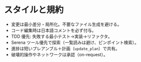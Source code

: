 # スタイルと規約
- 変更は最小差分・局所化。不要なファイル生成を避ける。
- コード編集時は日本語コメントを必ず付与。
- TDD 優先: 失敗する最小テスト→実装→リファクタ。
- Serena ツール優先で探索（一覧読みは避け、ピンポイント検索）。
- 進捗は短いプレアンブル＋計画（`update_plan`）で共有。
- 破壊的操作やネットワークは承認（on-request）。